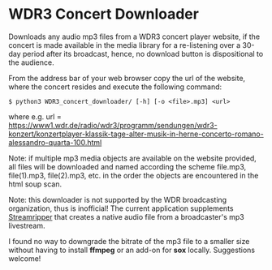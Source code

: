 # WDR3 Concert Downloader

Downloads any audio mp3 files from a WDR3 concert player website, if the concert 
is made available in the media library for a re-listening over a
30-day period after its broadcast, hence, no download button
is dispositional to the audience. 

From the address bar of your web browser copy the url of the 
website, where the concert resides and execute the following command:

    $ python3 WDR3_concert_downloader/ [-h] [-o <file>.mp3] <url>

where e.g.
url = https://www1.wdr.de/radio/wdr3/programm/sendungen/wdr3-konzert/konzertplayer-klassik-tage-alter-musik-in-herne-concerto-romano-alessandro-quarta-100.html

Note: if multiple mp3 media objects are available on the website provided,
all files will be downloaded and named according the scheme
file.mp3, file(1).mp3, file(2).mp3, etc. in the order the objects are 
encountered in the html soup scan.

Note: this downloader is not supported by the WDR broadcasting organization, 
thus is inofficial! The current application supplements 
[Streamripper](https://streamripper.sourceforge.net/) 
that creates a native audio file from a broadcaster's mp3 livestream.

I found no way to downgrade the bitrate of the mp3 file to a smaller 
size without having to install **ffmpeg** or an add-on for **sox** locally. 
Suggestions welcome!